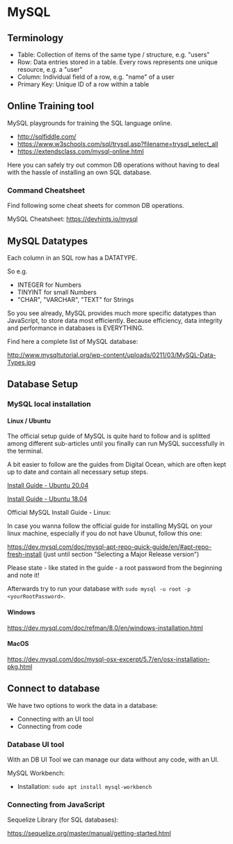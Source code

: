 # MySQL

## Terminology
	
- Table: Collection of items of the same type / structure, e.g. "users"
- Row: Data entries stored in a table. Every rows represents one unique resource, e.g. a "user"
- Column: Individual field of a row, e.g. "name" of a user
- Primary Key: Unique ID of a row within a table

## Online Training tool

MySQL playgrounds for training the SQL language online.

- http://sqlfiddle.com/
- https://www.w3schools.com/sql/trysql.asp?filename=trysql_select_all
- https://extendsclass.com/mysql-online.html

Here you can safely try out common DB operations without having to deal with the hassle of installing an own SQL database.

### Command Cheatsheet

Find following some cheat sheets for common DB operations.

MySQL Cheatsheet: https://devhints.io/mysql


## MySQL Datatypes

Each column in an SQL row has a DATATYPE.

So e.g. 
- INTEGER for Numbers
- TINYINT for small Numbers
- "CHAR", "VARCHAR", "TEXT" for Strings

So you see already, MySQL provides much more specific datatypes than JavaScript, to store data most efficiently. Because efficiency, data integrity and performance in databases is EVERYTHING.

Find here a complete list of MySQL database:

http://www.mysqltutorial.org/wp-content/uploads/0211/03/MySQL-Data-Types.jpg
  

## Database Setup

### MySQL local installation

#### Linux / Ubuntu

The official setup guide of MySQL is quite hard to follow and is splitted among different sub-articles until you finally can run MySQL successfully in the terminal.

A bit easier to follow are the guides from Digital Ocean, which are often kept up to date and contain all necessary setup steps.

[Install Guide - Ubuntu 20.04](https://www.digitalocean.com/community/tutorials/how-to-install-mysql-on-ubuntu-20-04)

[Install Guide - Ubuntu 18.04](https://www.digitalocean.com/community/tutorials/how-to-install-mysql-on-ubuntu-18-04)



Official MySQL Install Guide - Linux:

In case you wanna follow the official guide for installing MySQL on your linux machine, especially if you do not have Ubunut, follow this one:

https://dev.mysql.com/doc/mysql-apt-repo-quick-guide/en/#apt-repo-fresh-install
(just until section "Selecting a Major Release version")

Please state - like stated in the guide - a root password from the beginning and note it!

Afterwards try to run your database with `sudo mysql -u root -p <yourRootPassword>`.


#### Windows

https://dev.mysql.com/doc/refman/8.0/en/windows-installation.html

#### MacOS

https://dev.mysql.com/doc/mysql-osx-excerpt/5.7/en/osx-installation-pkg.html



## Connect to database

We have two options to work the data in a database: 

- Connecting with an UI tool
- Connecting from code

### Database UI tool

With an DB UI Tool we can manage our data without any code, with an UI. 

MySQL Workbench:
- Installation: `sudo apt install mysql-workbench`


### Connecting from JavaScript

Sequelize Library (for SQL databases):

https://sequelize.org/master/manual/getting-started.html
